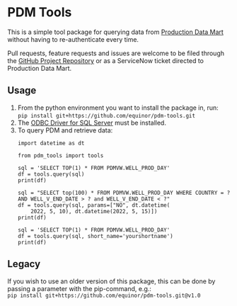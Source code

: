 # PDM Tools

This is a simple tool package for querying data from 
[Production Data Mart](https://wiki.equinor.com/wiki/index.php/Production_Data_Mart) without having to re-authenticate every time. <br>

Pull requests, feature requests and issues are welcome to be filed through the 
[GitHub Project Repository](https://github.com/equinor/pdm-tools) or as a ServiceNow ticket 
directed to Production Data Mart.

## Usage
1. From the python environment you want to install the package in, run:<br>
    ```pip install git+https://github.com/equinor/pdm-tools.git``` <br>
2. The [ODBC Driver for SQL Server](https://learn.microsoft.com/en-us/sql/connect/odbc/download-odbc-driver-for-sql-server) must be installed. <br>
3. To query PDM and retrieve data:<br>
    ```
    import datetime as dt

    from pdm_tools import tools

    sql = 'SELECT TOP(1) * FROM PDMVW.WELL_PROD_DAY'
    df = tools.query(sql)
    print(df)

    sql = "SELECT top(100) * FROM PDMVW.WELL_PROD_DAY WHERE COUNTRY = ? AND WELL_V_END_DATE > ? and WELL_V_END_DATE < ?"
    df = tools.query(sql, params=["NO", dt.datetime(
        2022, 5, 10), dt.datetime(2022, 5, 15)])
    print(df)
    
    sql = 'SELECT TOP(1) * FROM PDMVW.WELL_PROD_DAY'
    df = tools.query(sql, short_name='yourshortname')
    print(df)
    ```
   
## Legacy
If you wish to use an older version of this package, this can be done by passing a parameter with the pip-command, e.g.: <br>
    ````
    pip install git+https://github.com/equinor/pdm-tools.git@v1.0
    ````

